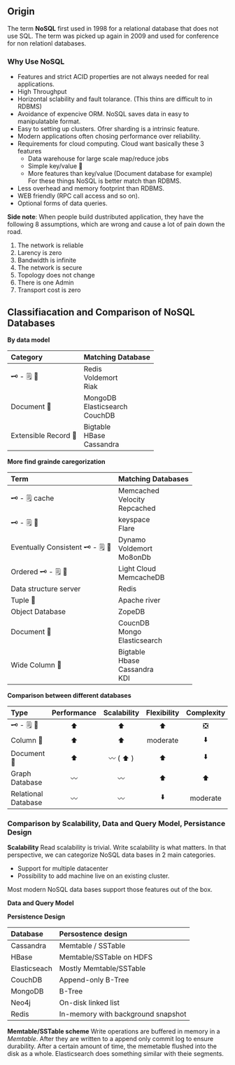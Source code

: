 ## Origin
The term **NoSQL** first used in 1998 for a relational database that does not use SQL.
The term was picked up again in 2009 and used for conference for non relationl databases.

### Why Use NoSQL
- Features and strict ACID properties are not always needed for real applications.
- High Throughput
- Horizontal sclability and fault tolarance. (This thins are difficult to in RDBMS)
- Avoidance of expencive ORM. NoSQL saves data in easy to manipulatable format.
- Easy to setting up clusters. Ofrer sharding is a intrinsic feature.
- Modern applications often chosing performance over reliability.
- Requirements for cloud computing. Cloud want basically these 3 features
  - Data warehouse for large scale map/reduce jobs
  - Simple key/value :department_store:
  - More features than key/value (Document database for example) <br />
For these things NoSQL is better match than RDBMS.
- Less overhead and memory footprint than RDBMS.
- WEB friendly (RPC call access and so on).
- Optional forms of data queries.

**Side note**: When people build dustributed application, they have the following 8 assumptions, which are wrong and cause a lot of pain down the road.
1. The network is reliable
2. Larency is zero
3. Bandwidth is infinite
4. The network is secure
5. Topology does not change
6. There is one Admin
7. Transport cost is zero


## Classifiacation and Comparison of NoSQL Databases
**By data model**

| Category | Matching Database |
| :--- | :--- |
| :old_key: - :spiral_notepad: :department_store: | Redis <br> Voldemort <br> Riak |
| Document :department_store: | MongoDB <br> Elasticsearch <br> CouchDB |
| Extensible Record :department_store: | Bigtable <br> HBase <br> Cassandra |

**More find grainde caregorization**

| Term | Matching Databases |
| :--- | :--- |
| :old_key: - :spiral_notepad: cache | Memcached <br> Velocity <br> Repcached |
| :old_key: - :spiral_notepad: :department_store: | keyspace <br> Flare |
| Eventually Consistent :old_key: - :spiral_notepad: :department_store: | Dynamo <br> Voldemort <br> Mo8onDb |
| Ordered :old_key: - :spiral_notepad: :department_store: | Light Cloud <br> MemcacheDB |
| Data structure server | Redis |
| Tuple :department_store: | Apache river |
| Object Database | ZopeDB |
| Document :department_store: | CoucnDB <br> Mongo <br> Elasticsearch |
| Wide Column :department_store: | Bigtable <br> Hbase <br> Cassandra <br> KDI |

**Comparison between different databases**

| Type | Performance | Scalability | Flexibility | Complexity | Functionality |
| :--- | :---: | :---: | :---: | :---: | :---: |
| :old_key: - :spiral_notepad: :department_store: | :arrow_up: | :arrow_up: | :arrow_up: | :negative_squared_cross_mark: | :wavy_dash:	 (:negative_squared_cross_mark:) |
| Column :department_store: | :arrow_up: | :arrow_up: | moderate | :arrow_down: | minimal |
| Document :department_store: | :arrow_up: | :wavy_dash:	( :arrow_up: ) | :arrow_up: | :arrow_down: | :wavy_dash:	 ( :arrow_down: ) |
| Graph Database | :wavy_dash:	 | :wavy_dash:	 | :arrow_up: | :arrow_up: | graph theory |
| Relational Database | :wavy_dash:	 | :wavy_dash:	 | :arrow_down: | moderate | relational algebra |

### Comparison by Scalability, Data and Query Model, Persistance Design
**Scalability**
Read scalability is trivial. Write scalability is what matters. In that perspective, we can categorize NoSQL data bases in 2 main categories.
- Support for multiple datacenter
- Possibility to add machine live on an existing cluster.

Most modern NoSQL data bases support those features out of the box.

**Data and Query Model**

**Persistence Design**

| Database | Persostence design |
| :--- | :--- |
| Cassandra | Memtable / SSTable |
| HBase | Memtable/SSTable on HDFS |
| Elasticseach | Mostly Memtable/SSTable |
| CouchDB | Append-only B-Tree |
| MongoDB | B-Tree |
| Neo4j | On-disk linked list |
| Redis | In-memory with background snapshot |

**Memtable/SSTable scheme**
Write operations are buffered in memory in a *Memtable*. After they are written to a append only commit log to ensure durability. After a certain amount of time, the memetable flushed into the disk as a whole.
Elasticsearch does something similar with theie segments.
